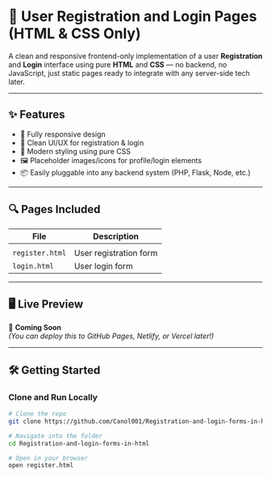 # 👤 User Registration and Login Pages (HTML & CSS Only)

A clean and responsive frontend-only implementation of a user **Registration** and **Login** interface using pure **HTML** and **CSS** — no backend, no JavaScript, just static pages ready to integrate with any server-side tech later.

---

## ✨ Features

- 📱 Fully responsive design
- 🧼 Clean UI/UX for registration & login
- 🎨 Modern styling using pure CSS
- 🖼️ Placeholder images/icons for profile/login elements
- 📦 Easily pluggable into any backend system (PHP, Flask, Node, etc.)

---

## 🔍 Pages Included

| File                  | Description                   |
|-----------------------|-------------------------------|
|                       |                               |
| `register.html`       | User registration form        |
| `login.html`          | User login form               |

---

## 🖥️ Live Preview

📸 **Coming Soon**  
*(You can deploy this to GitHub Pages, Netlify, or Vercel later!)*

---

## 🛠️ Getting Started

### Clone and Run Locally

```bash
# Clone the repo
git clone https://github.com/Canol001/Registration-and-login-forms-in-html.git

# Navigate into the folder
cd Registration-and-login-forms-in-html

# Open in your browser
open register.html
